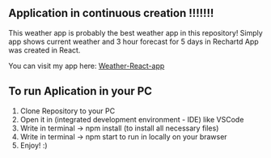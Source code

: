 ## Application in continuous creation !!!!!!!

This weather app is probably the best weather app in this repository!
Simply app shows current weather and 3 hour forecast for 5 days in Rechartd
App was created in React.

You can visit my app here: [Weather-React-app](https://zazulec.github.io/Weather-react-app/.)

## To run Aplication in your PC

1. Clone Repository to your PC
2. Open it in (integrated development environment - IDE) like VSCode
2. Write in terminal -> npm install (to install all necessary files)
3. Write in terminal -> npm start to run in locally on your brawser
4. Enjoy! :)








